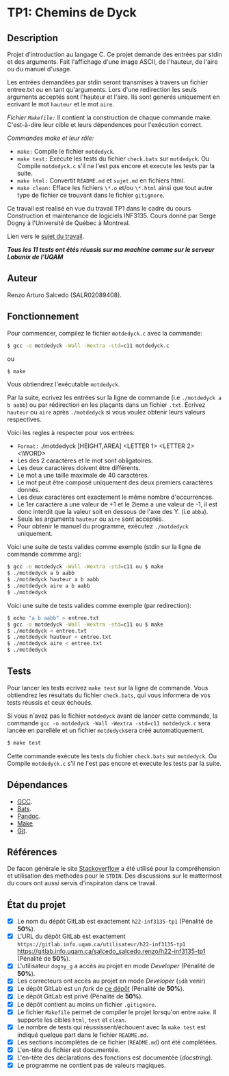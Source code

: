 # TP1: Chemins de Dyck


## Description

Projet d'introduction au langage C. Ce projet demande des entrées par stdin et des arguments.
Fait l'affichage d'une image ASCII, de l'hauteur, de l'aire ou du manuel d'usage.

Les entrées demandées par stdin seront transmises à travers un fichier entree.txt ou en tant
qu'arguments.
Lors d'une redirection les seuls arguments acceptés sont l'hauteur et l'aire. 
Ils sont generés uniquement en ecrivant le mot `hauteur` et le mot `aire`.

*Fichier `Makefile:`*
Il contient la construction de chaque commande make. C'est-à-dire leur cible et leurs
dépendences pour l'exécution correct.

*Commandes make et leur rôle:*
* `make:` Compile le fichier `motdedyck`.
* `make test:` Execute les tests du fichier `check.bats` sur `motdedyck`. Ou Compile 
`motdedyck.c` s'il ne l'est pas encore et execute les tests par la suite.
* `make html:` Convertit `README.md` et `sujet.md` en fichiers html.
* `make clean:` Efface les fichiers `\*.o` et/ou `\*.html` ainsi que tout autre type de fichier
ce trouvant dans le fichier `gitignore`.

Ce travail est realisé en vue du travail TP1 dans le cadre du cours Construction et
maintenance de logiciels INF3135. Cours donné par Serge Dogny à l'Université de Québec à Montreal.

Lien vers le [sujet du travail](https://gitlab.info.uqam.ca/salcedo_salcedo.renzo/h22-inf3135-tp1/-/blob/master/sujet.md).

***Tous les 11 tests ont étés réussis sur ma machine comme sur le serveur Labunix de l'UQAM***

## Auteur

Renzo Arturo Salcedo (SALR02089408).

## Fonctionnement

Pour commencer, compilez le fichier `motdedyck.c` avec la commande:
```sh
$ gcc -o motdedyck -Wall -Wextra -std=c11 motdedyck.c
```
ou
```sh
$ make
```
Vous obtiendrez l'exécutable `motdedyck`. 

Par la suite, ecrivez les entrées sur la ligne de commande (i.e `./motdedyck a b aabb`)
ou par rédirection en les plaçants dans un fichier `.txt`. Ecrivez `hauteur` ou `aire` après 
`./motdedyck` si vous voulez obtenir leurs valeurs respectives.

Voici les regles à respecter pour vos entrées:
* `Format:` ./motdedyck [HEIGHT,AREA] <LETTER 1> <LETTER 2> <\WORD>
* Les des 2 caractères et le mot sont obligatoires.
* Les deux caractères doivent être différents.
* Le mot a une taille maximale de 40 caractères.
* Le mot peut être composé uniquement des deux premiers caractères donnés.
* Les deux caractères ont exactement le même nombre d'occurrences.
* Le 1er caractère a une valeur de +1 et le 2ieme a une valeur de -1, il est donc interdit
que la valeur soit en dessous de l'axe des Y. (i.e `abba`).
* Seuls les arguments `hauteur` ou `aire` sont acceptés.
* Pour obtenir le manuel du programme, exécutez `./motdedyck` uniquement.

Voici une suite de tests valides comme exemple (stdin sur la ligne de commande commme arg):
```sh
$ gcc -o motdedyck -Wall -Wextra -std=c11 ou $ make 
$ ./motdedyck a b aabb
$ ./motdedyck hauteur a b aabb
$ ./motdedyck aire a b aabb
$ ./motdedyck
```
Voici une suite de tests valides comme exemple (par redirection):
```sh
$ echo "a b aabb" > entree.txt
$ gcc -o motdedyck -Wall -Wextra -std=c11 ou $ make
$ ./motdedyck < entree.txt
$ ./motdedyck hauteur < entree.txt
$ ./motdedyck aire < entree.txt
$ ./motdedyck
```

## Tests

Pour lancer les tests ecrivez `make test` sur la ligne de commande.
Vous obtiendrez les résultats du fichier `check.bats`, qui vous informera de vos tests réussis et ceux 
échoués.

Si vous n'avez pas le fichier `motdedyck` avant de lancer cette commande, la 
commande `gcc -o motdedyck -Wall -Wextra -std=c11 motdedyck.c` sera lancée en parellèle et 
un fichier `motdedyck`sera créé automatiquement. 
```sh
$ make test
``` 
Cette commande exécute les tests du fichier `check.bats` sur `motdedyck`. Ou Compile 
`motdedyck.c` s'il ne l'est pas encore et execute les tests par la suite.

## Dépendances

* [GCC](https://gcc.gnu.org/).
* [Bats](https://github.com/bats-core/bats-core).
* [Pandoc](https://pandoc.org/).
* [Make](https://www.gnu.org/software/make/).
* [Git](https://git-scm.com/).
 

## Références

De facon générale le site [Stackoverflow](https://stackoverflow.com/) a été utilisé pour la 
compréhension et utilisation des methodes pour le `STDIN`. 
Des discussions sur le mattermost du cours ont aussi servis d'inspiraton dans ce travail.

## État du projet

* [X] Le nom du dépôt GitLab est exactement `h22-inf3135-tp1` (Pénalité de
  **50%**).
* [X] L'URL du dépôt GitLab est exactement `https://gitlab.info.uqam.ca/utilisateur/h22-inf3135-tp1`
https://gitlab.info.uqam.ca/salcedo_salcedo.renzo/h22-inf3135-tp1
  (Pénalité de **50%**).
* [X] L'utilisateur `dogny_g` a accès au projet en mode *Developer*
  (Pénalité de **50%**).
* [X] Les correcteurs ont accès au projet en mode *Developer* (`id`à venir)
* [X] Le dépôt GitLab est un *fork* de [ce
  dépôt](https://gitlab.info.uqam.ca/inf3135-sdo/h22-inf3135-tp1)
  (Pénalité de **50%**).
* [X] Le dépôt GitLab est privé (Pénalité de **50%**).
* [X] Le dépôt contient au moins un fichier `.gitignore`.
* [X] Le fichier `Makefile` permet de compiler le projet lorsqu'on entre
  `make`. Il supporte les cibles `html`, `test` et `clean`.
* [X] Le nombre de tests qui réussissent/échouent avec la `make test` est
  indiqué quelque part dans le fichier `README.md`.
* [X] Les sections incomplètes de ce fichier (`README.md`) ont été complétées.
* [X] L'en-tête du fichier est documentée.
* [X] L'en-tête des déclarations des fonctions est documentée (*docstring*).
* [X] Le programme ne contient pas de valeurs magiques.
